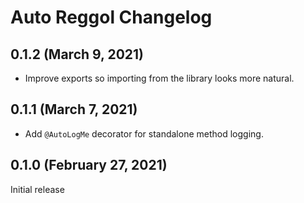 # Auto Reggol Changelog

## 0.1.2 (March 9, 2021)
- Improve exports so importing from the library looks more natural.

## 0.1.1 (March 7, 2021)

- Add `@AutoLogMe` decorator for standalone method logging.

## 0.1.0 (February 27, 2021)

Initial release
